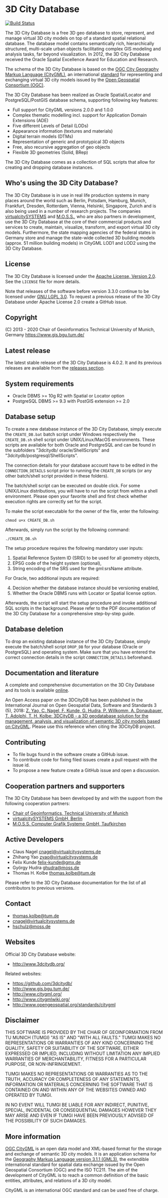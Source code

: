 3D City Database
================

[![Build Status](https://travis-ci.org/3dcitydb/3dcitydb.svg?branch=master)](https://travis-ci.org/3dcitydb/3dcitydb)

The 3D City Database is a free 3D geo database to store, represent, and manage virtual 3D city models on top of a standard spatial relational database. The database model contains semantically rich, hierarchically structured, multi-scale urban objects facilitating complex GIS modeling and analysis tasks, far beyond visualization. In 2012, the 3D City Database received the Oracle Spatial Excellence Award for Education and Research.

The schema of the 3D City Database is based on the [OGC City Geography Markup Language (CityGML)](https://www.citygml.org/), an international [standard](http://www.opengeospatial.org/standards/citygml) for representing and exchanging virtual 3D city models issued by the [Open Geospatial Consortium (OGC)](http://www.opengeospatial.org/).

The 3D City Database has been realized as Oracle Spatial/Locator and
PostgreSQL/PostGIS database schema, supporting following key features:

 * Full support for CityGML versions 2.0.0 and 1.0.0
 * Complex thematic modelling incl. support for Application Domain Extensions (ADE)
 * Five different Levels of Detail (LODs)
 * Appearance information (textures and materials)
 * Digital terrain models (DTMs)
 * Representation of generic and prototypical 3D objects
 * Free, also recursive aggregation of geo objects
 * Flexible 3D geometries (Solid, BRep)

The 3D City Database comes as a collection of SQL scripts that allow for creating and dropping database instances.

Who's using the 3D City Database?
---------------------------------

The 3D City Database is in use in real life production systems in many places around the world such as Berlin, Potsdam, Hamburg, Munich, Frankfurt, Dresden, Rotterdam, Vienna, Helsinki, Singapore, Zurich and is also being used in a number of research projects. The companies [virtualcitySYSTEMS](http://www.virtualcitysystems.de/) and [M.O.S.S.](https://www.moss.de/), who are also partners in development, use the 3D City Database at the core of their commercial products and services to create, maintain, visualize, transform, and export virtual 3D city models. Furthermore, the state mapping agencies of the federal states in Germany store and manage the state-wide collected 3D building models (approx. 51 million building models) in CityGML LOD1 and LOD2 using the 3D City Database. 

License
-------
The 3D City Database is licensed under the [Apache License, Version 2.0](http://www.apache.org/licenses/LICENSE-2.0). See the `LICENSE` file for more details.

Note that releases of the software before version 3.3.0 continue to be licensed under [GNU LGPL 3.0](https://www.gnu.org/licenses/lgpl-3.0.en.html). To request a previous release of the 3D City Database under Apache License 2.0 create a GitHub issue.

Copyright
---------
(C) 2013 - 2020
Chair of Geoinformatics
Technical University of Munich, Germany
https://www.gis.bgu.tum.de/

Latest release
--------------
The latest stable release of the 3D City Database is 4.0.2. It and its previous releases are available from the [releases section](https://github.com/3dcitydb/3dcitydb/releases).

System requirements
-------------------
* Oracle DBMS >= 10g R2 with Spatial or Locator option
* PostgreSQL DBMS >= 9.3 with PostGIS extension >= 2.0

Database setup
--------------
To create a new database instance of the 3D City Database, simply execute
the `CREATE_DB.bat` batch script under Windows respectively the `CREATE_DB.sh`
shell script under UNIX/Linux/MacOS environments. These scripts are available
for both Oracle and PostgreSQL and can be found in the subfolders "3dcitydb/
oracle/ShellScripts" and "3dcitydb/postgresql/ShellScripts".

The connection details for your database account have to be edited in the
`CONNECTION_DETAILS` script prior to running the `CREATE_DB` scripts (or any
other batch/shell script provided in these folders).

The batch/shell script can be executed on double click. For some UNIX/Linux
distributions, you will have to run the script from within a shell environment.
Please open your favorite shell and first check whether execution rights are
correctly set for the script.

To make the script executable for the owner of the file, enter the following:

    chmod u+x CREATE_DB.sh

Afterwards, simply run the script by the following command:

    ./CREATE_DB.sh

The setup procedure requires the following mandatory user inputs:
1) Spatial Reference System ID (SRID) to be used for all geometry objects,
2) EPSG code of the height system (optional),
3) String encoding of the SRS used for the gml:srsName attribute.

For Oracle, two additional inputs are required:

4) Decision whether the database instance should be versioning enabled,
5) Whether the Oracle DBMS runs with Locator or Spatial license option.

Afterwards, the script will start the setup procedure and invoke additional
SQL scripts in the background. Please refer to the PDF documentation of the
3D City Database for a comprehensive step-by-step guide.

Database deletion
-----------------
To drop an existing database instance of the 3D City Database, simply execute
the batch/shell script `DROP_DB` for your database (Oracle or PostgreSQL) and
operating system. Make sure that you have entered the correct connection
details in the script `CONNECTION_DETAILS` beforehand.

Documentation and literature
----------------------------
A complete and comprehensive documentation on the 3D City Database and its tools is available [online](https://3dcitydb-docs.readthedocs.io/en/latest/index.html).

An Open Access paper on the 3DCityDB has been published in the International Journal on Open Geospatial Data, Software and Standards 3 (5), 2018: [Z. Yao, C. Nagel, F. Kunde, G. Hudra, P. Willkomm, A. Donaubauer, T. Adolphi, T. H. Kolbe: 3DCityDB - a 3D geodatabase solution for the management, analysis, and visualization of semantic 3D city models based on CityGML](https://doi.org/10.1186/s40965-018-0046-7). Please use this reference when citing the 3DCityDB project.

Contributing
------------
* To file bugs found in the software create a GitHub issue.
* To contribute code for fixing filed issues create a pull request with the issue id.
* To propose a new feature create a GitHub issue and open a discussion.

Cooperation partners and supporters
-----------------------------------
The 3D City Database has been developed by and with the support from the following cooperation partners:

* [Chair of Geoinformatics, Technical University of Munich](https://www.gis.bgu.tum.de/)
* [virtualcitySYSTEMS GmbH, Berlin](http://www.virtualcitysystems.de/)
* [M.O.S.S. Computer Grafik Systeme GmbH, Taufkirchen](http://www.moss.de/)

Active Developers
-----------------
* Claus Nagel <cnagel@virtualcitysystems.de>
* Zhihang Yao <zyao@virtualcitysystems.de>
* Felix Kunde <felix-kunde@gmx.de>
* György Hudra <ghudra@moss.de>
* Thomas H. Kolbe <thomas.kolbe@tum.de>

Please refer to the 3D City Database documentation for the list of all contributors to previous versions.

Contact
-------
* thomas.kolbe@tum.de
* cnagel@virtualcitysystems.de
* hschulz@moss.de

Websites
--------

Official 3D City Database website: 
* http://www.3dcitydb.org/

Related websites:
* https://github.com/3dcitydb/
* http://www.gis.bgu.tum.de/
* http://www.citygml.org/
* http://www.citygmlwiki.org/
* http://www.opengeospatial.org/standards/citygml

Disclaimer
----------

THIS SOFTWARE IS PROVIDED BY THE CHAIR OF GEOINFORMATION FROM TU MUNICH
(TUMGI) "AS IS" AND "WITH ALL FAULTS." 
TUMGI MAKES NO REPRESENTATIONS OR WARRANTIES OF ANY KIND CONCERNING THE 
QUALITY, SAFETY OR SUITABILITY OF THE SOFTWARE, EITHER EXPRESSED OR 
IMPLIED, INCLUDING WITHOUT LIMITATION ANY IMPLIED WARRANTIES OF 
MERCHANTABILITY, FITNESS FOR A PARTICULAR PURPOSE, OR NON-INFRINGEMENT.

TUMGI MAKES NO REPRESENTATIONS OR WARRANTIES AS TO THE TRUTH, ACCURACY OR 
COMPLETENESS OF ANY STATEMENTS, INFORMATION OR MATERIALS CONCERNING THE 
SOFTWARE THAT IS CONTAINED ON AND WITHIN ANY OF THE WEBSITES OWNED AND 
OPERATED BY TUMGI.

IN NO EVENT WILL TUMGI BE LIABLE FOR ANY INDIRECT, PUNITIVE, SPECIAL, 
INCIDENTAL OR CONSEQUENTIAL DAMAGES HOWEVER THEY MAY ARISE AND EVEN IF 
TUMGI HAVE BEEN PREVIOUSLY ADVISED OF THE POSSIBILITY OF SUCH DAMAGES.

More information
----------------
[OGC CityGML](http://www.opengeospatial.org/standards/citygml) is an open data model and XML-based format for the storage and exchange of semantic 3D city models. It is an application schema for the [Geography Markup Language version 3.1.1 (GML3)](http://www.opengeospatial.org/standards/gml), the extendible international standard for spatial data exchange issued by the Open Geospatial Consortium (OGC) and the ISO TC211. The aim of the development of CityGML is to reach a common definition of the basic entities, attributes, and relations of a 3D city model.

CityGML is an international OGC standard and can be used free of charge.
